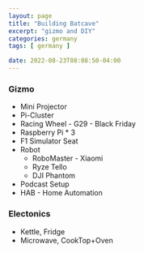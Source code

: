 ```yaml
---
layout: page
title: "Building Batcave"
excerpt: "gizmo and DIY"
categories: germany
tags: [ germany ]

date: 2022-08-23T08:08:50-04:00
---
```


### Gizmo
* Mini Projector
* Pi-Cluster
* Racing Wheel - G29 - Black Friday 
* Raspberry Pi * 3 
* F1 Simulator Seat
* Robot
    * RoboMaster - Xiaomi
    * Ryze Tello
    * DJI Phantom
* Podcast Setup
* HAB - Home Automation

### Electonics
* Kettle, Fridge
* Microwave, CookTop+Oven


